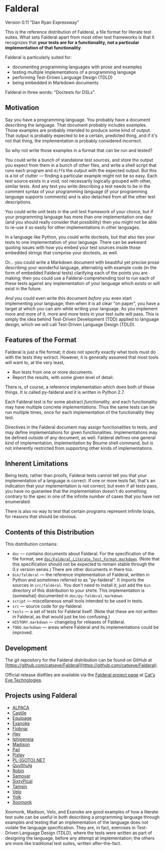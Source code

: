 Falderal
========

Version 0.11 "Dan Ryan Expressway"

This is the reference distribution of Falderal, a file format for literate
test suites.  What sets Falderal apart from most other test frameworks is
that it recognizes that **your tests are for a functionality, not a particular
implementation of that functionality**.

Falderal is particularly suited for:

*   documenting programming languages with prose and examples
*   testing multiple implementations of a programming language
*   performing Test-Driven Language Design (TDLD)
*   being embedded in Markdown documents

Falderal in three words: "Doctests for DSLs".

Motivation
----------

Say you have a programming language.  You probably have a document describing
the language.  That document probably includes examples.  Those examples are
probably intended to produce some kind of output.  That output is probably
expected to be a certain, predicted thing, and if it's not that thing, the
implementation is probably considered incorrect.

So why not write those examples in a format that can be run and tested?

You could write a bunch of standalone test sources, and store the output you
expect from them in a bunch of other files, and write a shell script that runs
each program and `diff`s the output with the expected output.  But this is a
lot of clutter — finding a particular example might not be so easy.  Each
test source exists in a void, not necessarily logically grouped with other,
similar tests.  And any text you write describing a test needs to be in the
comment syntax of your programming language (if your programming language
supports comments) and is also detached from all the other test descriptions.

You could write unit tests in the unit test framework of your choice, but
if your programming language has more than one implementation one day (and
you should really consider that possibility) then you might not be able to
re-use it so easily for other implementations in other languages.

In a language like Python, you could write doctests, but that also ties your
tests to one implementation of your language.  There can be awkward
quoting issues with how you embed your test sources inside those embedded
strings that comprise your doctests, as well.

Or... you could write a Markdown document with beautiful yet precise prose
describing your wonderful language, alternating with example code (in the
form of embedded Falderal tests) clarifying each of the points you are
making; then you could use a Falderal-comprehending tool to run each of these
tests against any implementation of your language which exists or will exist
in the future.

*And* you could even write this document *before* you even start implementing
your language; then when it is all clear "on paper", you have a target at
which you can aim while writing your language.  As you implement more and more
of it, more and more tests in your test suite will pass.  This is simply the
idea behind Test-Driven Development (TDD) applied to language design, which we
will call Test-Driven Language Design (TDLD).

Features of the Format
----------------------

Falderal is just a file format; it does not specify exactly what tools must
do with the tests they extract.  However, it is generally assumed that most
tools will want to, at the very least,

*   Run tests from one or more documents.
*   Report the results, with some given level of detail.

There is, of course, a reference implementation which does both of these
things.  It is called py-falderal and it is written in Python 2.7.

Each Falderal test is for some abstract _functionality_, and each
functionality may have multiple concrete _implementations_.  Thus the same
tests can be run multiple times, once for each implementation of the
functionality they test.

Directives in the Falderal document may assign functionalities to tests,
and may define implementations for given functionalities.  Implementations
may be defined outside of any document, as well.  Falderal defines one
general kind of implementation, implementation by Bourne shell command, but
is not inherently restricted from supporting other kinds of implementations.

Inherent Limitations
--------------------

Being tests, rather than proofs, Falderal tests cannot tell you that your
implementation of a language is correct.  If one or more tests fail, that's
an indication that your implementation is not correct; but even if all tests
pass, you have no guarantee that the implementation doesn't do something
contrary to the spec in one of the infinite number of cases that you have not
enumerated.

There is also no way to test that certain programs represent infinite loops,
for reasons that should be obvious.

Contents of this Distribution
-----------------------------

This distribution contains:

*   `doc` — contains documents about Falderal.  For the specification of
    the file format, see
    [`doc/Falderal_Literate_Test_Format.markdown`](doc/Falderal_Literate_Test_Format.markdown).
    (Note that this specification should not be expected to remain stable
    through the 0.x version series.)  There are other documents in there too.
*   `bin/falderal` — the reference implementation of Falderal, written in
    Python and sometimes referred to as "py-falderal".  It imports the
    sources in `src/falderal`.  You don't need to install it; just add
    the `bin` directory of this distribution to your `$PATH`.  This
    implementation is (somewhat) documented in `doc/py-falderal.markdown`.
*   `script` — miscellaneous small tools intended to be used in tests.
*   `src` — source code for py-falderal.
*   `tests` — a set of tests for Falderal itself.  (Note that these are not
    written in Falderal, as that would just be too confusing.)
*   `HISTORY.markdown` — changelog for releases of Falderal.
*   `TODO.markdown` — areas where Falderal and its implementations could be
    improved.

Development
-----------

The git repository for the Falderal distribution can be found on GitHub at
[https://github.com/catseye/Falderal](https://github.com/catseye/Falderal).

Official release distfiles are available via the
[Falderal project page](http://catseye.tc/node/Falderal) at
[Cat's Eye Technologies](http://catseye.tc/).

Projects using Falderal
-----------------------

*   [ALPACA](http://catseye.tc/node/ALPACA)
*   [Castile](http://catseye.tc/node/Castile)
*   [Equipage](http://catseye.tc/node/Equipage)
*   [Exanoke](http://catseye.tc/node/Exanoke)
*   [Flobnar](http://catseye.tc/node/Flobnar)
*   [Hev](http://catseye.tc/node/Hev)
*   [Iphigeneia](http://catseye.tc/node/Iphigeneia)
*   [Madison](http://catseye.tc/node/Madison)
*   [Pail](http://catseye.tc/node/Pail)
*   [Pixley](http://catseye.tc/node/Pixley)
*   [PL-{GOTO}.NET](http://catseye.tc/node/PL-{GOTO}.NET)
*   [Quylthulg](http://catseye.tc/node/Quylthulg)
*   [Robin](http://catseye.tc/node/Robin)
*   [Samovar](http://catseye.tc/node/Samovar)
*   [SixtyPical](http://catseye.tc/node/SixtyPical)
*   [Tamsin](http://catseye.tc/node/Tamsin)
*   [Velo](http://catseye.tc/node/Velo)
*   [Yolk](http://catseye.tc/node/Yolk)
*   [Xoomonk](http://catseye.tc/node/Xoomonk)

Xoomonk, Madison, Velo, and Exanoke are good examples of how a literate
test suite can be useful in both describing a programming language through
examples and testing that an implementation of the language does not violate
the language specification.  They are, in fact, exercises in Test-Driven
Language Design (TDLD), where the tests were written as part of designing the
language, before any attempt at implementation; the others are more like
traditional test suites, written after-the-fact.
